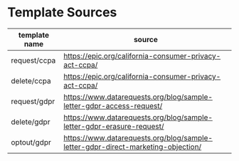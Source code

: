 # Template Sources

| template name | source |
| --- | --- |
| request/ccpa | https://epic.org/california-consumer-privacy-act-ccpa/ |
| delete/ccpa | https://epic.org/california-consumer-privacy-act-ccpa/ |
| request/gdpr | https://www.datarequests.org/blog/sample-letter-gdpr-access-request/ |
| delete/gdpr | https://www.datarequests.org/blog/sample-letter-gdpr-erasure-request/ |
| optout/gdpr | https://www.datarequests.org/blog/sample-letter-gdpr-direct-marketing-objection/ |
